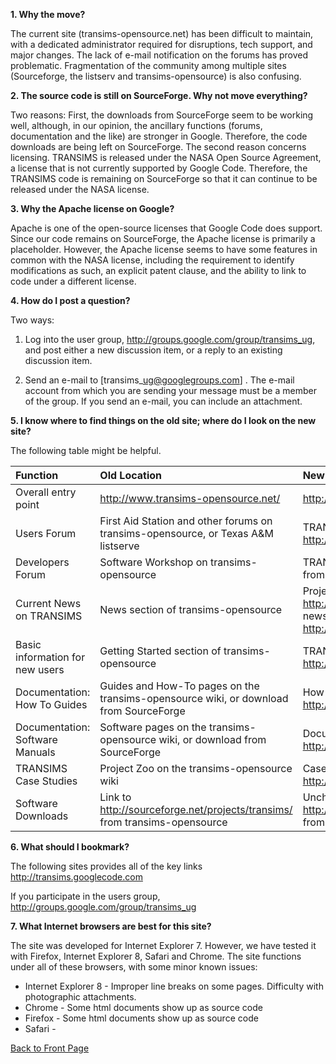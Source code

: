 **1.  Why the move?**

The current site (transims-opensource.net) has been difficult to maintain, with a dedicated administrator required for disruptions, tech support, and major changes.  The lack of e-mail notification on the forums has proved problematic.   Fragmentation of the community among multiple sites (Sourceforge, the listserv and transims-opensource) is also confusing.

**2. The source code is still on SourceForge.  Why not move everything?**

Two reasons:  First, the downloads from SourceForge seem to be working well, although, in our opinion, the ancillary functions (forums, documentation and the like) are stronger in Google.   Therefore, the code downloads are being left on SourceForge.   The second reason concerns licensing.  TRANSIMS is released under the NASA Open Source Agreement, a license that is not currently supported by Google Code.  Therefore, the TRANSIMS code is remaining on SourceForge so that it can continue to be released under the NASA license.

**3.  Why the Apache license on Google?**

Apache is one of the open-source licenses that Google Code does support.  Since our code remains on SourceForge, the Apache license is primarily a placeholder.  However, the Apache license seems to have some features in common with the NASA license, including the requirement to identify modifications as such, an explicit patent clause, and the ability to link to code under a different license.

**4.  How do I post a question?**

Two ways:

1.	Log into the user group, http://groups.google.com/group/transims_ug, and post either a new discussion item, or a reply to an existing discussion item.

2.	Send an e-mail to [transims\_ug@googlegroups.com] .  The e-mail account from which you are sending your message must be a member of the group.  If you send an e-mail, you can include an attachment.

**5. I know where to find things on the old site; where do I look on the new site?**


The following table might be helpful.

| **Function** | **Old Location** | **New Location** |
|:-------------|:-----------------|:-----------------|
| Overall entry point | http://www.transims-opensource.net/ | http://transims.googlecode.com |
| Users Forum  | First Aid Station and other forums on transims-opensource, or Texas A&M listserve | TRANSIMS User Group, accessed from http://transims.googlecode.com |
| Developers Forum | Software Workshop on transims-opensource | TRANSIMS Developer Group, accessed from http://transims.googlecode.com |
| Current News on TRANSIMS |  News section of transims-opensource | Project News on the front page of http://transims.googlecode.com or the news blog home page: http://transimsnews.blogspot.com/ |
| Basic information for new users | Getting Started section of transims-opensource | TRANSIMS Road Map in http://transims.googlecode.com |
| Documentation: How To Guides | Guides and How-To pages on the transims-opensource wiki, or download from SourceForge | How-To Guides in http://transims.googlecode.com |
| Documentation: Software Manuals | Software pages on the transims-opensource wiki, or download from SourceForge | Documentation Index in http://transims.googlecode.com |
| TRANSIMS Case Studies | Project Zoo on the transims-opensource wiki | Case Studies in http://transims.googlecode.com |
| Software Downloads | Link to http://sourceforge.net/projects/transims/ from transims-opensource | Unchanged:  Link to http://sourceforge.net/projects/transims/ from http://transims.googlecode.com |

**6.  What should I bookmark?**

The following sites provides all of the key links http://transims.googlecode.com

If you participate in the users group, http://groups.google.com/group/transims_ug

**7.  What Internet browsers are best for this site?**

The site was developed for Internet Explorer 7.  However, we have tested it with Firefox, Internet Explorer 8, Safari and Chrome.   The site functions under all of these browsers, with some minor known issues:
  * Internet Explorer 8 - Improper line breaks on some pages.  Difficulty with photographic attachments.
  * Chrome - Some html documents show up as source code
  * Firefox - Some html documents show up as source code
  * Safari -

[Back to Front Page](http://code.google.com/p/transims/)
